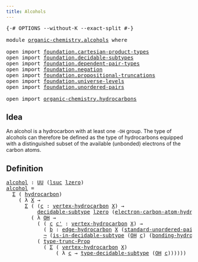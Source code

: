 ```yaml
---
title: Alcohols
---
```


<pre class="Agda"><a id="34" class="Symbol">{-#</a> <a id="38" class="Keyword">OPTIONS</a> <a id="46" class="Pragma">--without-K</a> <a id="58" class="Pragma">--exact-split</a> <a id="72" class="Symbol">#-}</a>

<a id="77" class="Keyword">module</a> <a id="84" href="organic-chemistry.alcohols.html" class="Module">organic-chemistry.alcohols</a> <a id="111" class="Keyword">where</a>

<a id="118" class="Keyword">open</a> <a id="123" class="Keyword">import</a> <a id="130" href="foundation.cartesian-product-types.html" class="Module">foundation.cartesian-product-types</a>
<a id="165" class="Keyword">open</a> <a id="170" class="Keyword">import</a> <a id="177" href="foundation.decidable-subtypes.html" class="Module">foundation.decidable-subtypes</a>
<a id="207" class="Keyword">open</a> <a id="212" class="Keyword">import</a> <a id="219" href="foundation.dependent-pair-types.html" class="Module">foundation.dependent-pair-types</a>
<a id="251" class="Keyword">open</a> <a id="256" class="Keyword">import</a> <a id="263" href="foundation.negation.html" class="Module">foundation.negation</a>
<a id="283" class="Keyword">open</a> <a id="288" class="Keyword">import</a> <a id="295" href="foundation.propositional-truncations.html" class="Module">foundation.propositional-truncations</a>
<a id="332" class="Keyword">open</a> <a id="337" class="Keyword">import</a> <a id="344" href="foundation.universe-levels.html" class="Module">foundation.universe-levels</a>
<a id="371" class="Keyword">open</a> <a id="376" class="Keyword">import</a> <a id="383" href="foundation.unordered-pairs.html" class="Module">foundation.unordered-pairs</a>

<a id="411" class="Keyword">open</a> <a id="416" class="Keyword">import</a> <a id="423" href="organic-chemistry.hydrocarbons.html" class="Module">organic-chemistry.hydrocarbons</a>
</pre>
## Idea

An alcohol is a hydrocarbon with at least one `-OH` group. The type of alcohols can therefore be defined as the type of hydrocarbons equipped with a distinguished subset of the available (unbonded) electrons of the carbon atoms.

## Definition

<pre class="Agda"><a id="alcohol"></a><a id="721" href="organic-chemistry.alcohols.html#721" class="Function">alcohol</a> <a id="729" class="Symbol">:</a> <a id="731" href="foundation-core.universe-levels.html#235" class="Primitive">UU</a> <a id="734" class="Symbol">(</a><a id="735" href="Agda.Primitive.html#780" class="Primitive">lsuc</a> <a id="740" href="Agda.Primitive.html#764" class="Primitive">lzero</a><a id="745" class="Symbol">)</a>
<a id="747" href="organic-chemistry.alcohols.html#721" class="Function">alcohol</a> <a id="755" class="Symbol">=</a>
  <a id="759" href="foundation-core.dependent-pair-types.html#515" class="Record">Σ</a> <a id="761" class="Symbol">(</a> <a id="763" href="organic-chemistry.hydrocarbons.html#1564" class="Function">hydrocarbon</a><a id="774" class="Symbol">)</a>
    <a id="780" class="Symbol">(</a> <a id="782" class="Symbol">λ</a> <a id="784" href="organic-chemistry.alcohols.html#784" class="Bound">X</a> <a id="786" class="Symbol">→</a>
      <a id="794" href="foundation-core.dependent-pair-types.html#515" class="Record">Σ</a> <a id="796" class="Symbol">(</a> <a id="798" class="Symbol">(</a><a id="799" href="organic-chemistry.alcohols.html#799" class="Bound">c</a> <a id="801" class="Symbol">:</a> <a id="803" href="organic-chemistry.hydrocarbons.html#2657" class="Function">vertex-hydrocarbon</a> <a id="822" href="organic-chemistry.alcohols.html#784" class="Bound">X</a><a id="823" class="Symbol">)</a> <a id="825" class="Symbol">→</a>
          <a id="837" href="foundation.decidable-subtypes.html#1714" class="Function">decidable-subtype</a> <a id="855" href="Agda.Primitive.html#764" class="Primitive">lzero</a> <a id="861" class="Symbol">(</a><a id="862" href="organic-chemistry.hydrocarbons.html#3634" class="Function">electron-carbon-atom-hydrocarbon</a> <a id="895" href="organic-chemistry.alcohols.html#784" class="Bound">X</a> <a id="897" href="organic-chemistry.alcohols.html#799" class="Bound">c</a><a id="898" class="Symbol">))</a>
        <a id="909" class="Symbol">(</a> <a id="911" class="Symbol">λ</a> <a id="913" href="organic-chemistry.alcohols.html#913" class="Bound">OH</a> <a id="916" class="Symbol">→</a>
          <a id="928" class="Symbol">(</a> <a id="930" class="Symbol">(</a> <a id="932" href="organic-chemistry.alcohols.html#932" class="Bound">c</a> <a id="934" href="organic-chemistry.alcohols.html#934" class="Bound">c&#39;</a> <a id="937" class="Symbol">:</a> <a id="939" href="organic-chemistry.hydrocarbons.html#2657" class="Function">vertex-hydrocarbon</a> <a id="958" href="organic-chemistry.alcohols.html#784" class="Bound">X</a><a id="959" class="Symbol">)</a> <a id="961" class="Symbol">→</a>
            <a id="975" class="Symbol">(</a> <a id="977" href="organic-chemistry.alcohols.html#977" class="Bound">b</a> <a id="979" class="Symbol">:</a> <a id="981" href="organic-chemistry.hydrocarbons.html#3173" class="Function">edge-hydrocarbon</a> <a id="998" href="organic-chemistry.alcohols.html#784" class="Bound">X</a> <a id="1000" class="Symbol">(</a><a id="1001" href="foundation.unordered-pairs.html#4453" class="Function">standard-unordered-pair</a> <a id="1025" href="organic-chemistry.alcohols.html#932" class="Bound">c</a> <a id="1027" href="organic-chemistry.alcohols.html#934" class="Bound">c&#39;</a><a id="1029" class="Symbol">))</a> <a id="1032" class="Symbol">→</a>
            <a id="1046" href="foundation-core.negation.html#465" class="Function">¬</a> <a id="1048" class="Symbol">(</a><a id="1049" href="foundation.decidable-subtypes.html#2281" class="Function">is-in-decidable-subtype</a> <a id="1073" class="Symbol">(</a><a id="1074" href="organic-chemistry.alcohols.html#913" class="Bound">OH</a> <a id="1077" href="organic-chemistry.alcohols.html#932" class="Bound">c</a><a id="1078" class="Symbol">)</a> <a id="1080" class="Symbol">(</a><a id="1081" href="organic-chemistry.hydrocarbons.html#4049" class="Function">bonding-hydrocarbon</a> <a id="1101" href="organic-chemistry.alcohols.html#784" class="Bound">X</a> <a id="1103" href="organic-chemistry.alcohols.html#977" class="Bound">b</a><a id="1104" class="Symbol">)))</a> <a id="1108" href="foundation-core.cartesian-product-types.html#590" class="Function Operator">×</a>
          <a id="1120" class="Symbol">(</a> <a id="1122" href="foundation.propositional-truncations.html#2048" class="Function">type-trunc-Prop</a>
            <a id="1150" class="Symbol">(</a> <a id="1152" href="foundation-core.dependent-pair-types.html#515" class="Record">Σ</a> <a id="1154" class="Symbol">(</a> <a id="1156" href="organic-chemistry.hydrocarbons.html#2657" class="Function">vertex-hydrocarbon</a> <a id="1175" href="organic-chemistry.alcohols.html#784" class="Bound">X</a><a id="1176" class="Symbol">)</a>
                <a id="1194" class="Symbol">(</a> <a id="1196" class="Symbol">λ</a> <a id="1198" href="organic-chemistry.alcohols.html#1198" class="Bound">c</a> <a id="1200" class="Symbol">→</a> <a id="1202" href="foundation.decidable-subtypes.html#2702" class="Function">type-decidable-subtype</a> <a id="1225" class="Symbol">(</a><a id="1226" href="organic-chemistry.alcohols.html#913" class="Bound">OH</a> <a id="1229" href="organic-chemistry.alcohols.html#1198" class="Bound">c</a><a id="1230" class="Symbol">))))))</a>
</pre>